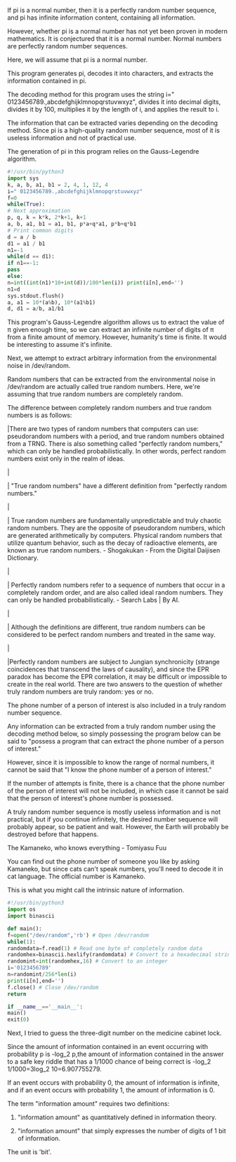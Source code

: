 If pi is a normal number, then it is a perfectly random number sequence, and pi has infinite information content, containing all information.

However, whether pi is a normal number has not yet been proven in modern mathematics. It is conjectured that it is a normal number. Normal numbers are perfectly random number sequences.

Here, we will assume that pi is a normal number.

This program generates pi, decodes it into characters, and extracts the information contained in pi.

The decoding method for this program uses the string i=" 0123456789.,abcdefghijklmnopqrstuvwxyz", divides it into decimal digits, divides it by 100, multiplies it by the length of i, and applies the result to i.

The information that can be extracted varies depending on the decoding method. Since pi is a high-quality random number sequence, most of it is useless information and not of practical use.

The generation of pi in this program relies on the Gauss-Legendre algorithm.

```info.py
#!/usr/bin/python3
import sys
k, a, b, a1, b1 = 2, 4, 1, 12, 4
i=" 0123456789.,abcdefghijklmnopqrstuvwxyz"
f=0
while(True): 
# Next approximation
p, q, k = k*k, 2*k+1, k+1 
a, b, a1, b1 = a1, b1, p*a+q*a1, p*b+q*b1 
# Print common digits 
d = a / b 
d1 = a1 / b1 
n1=-1 
while(d == d1): 
if n1==-1: 
pass 
else: 
n=int((int(n1)*10+int(d))/100*len(i)) print(i[n],end='')
n1=d
sys.stdout.flush()
a, a1 = 10*(a%b), 10*(a1%b1)
d, d1 = a/b, a1/b1
```

This program's Gauss-Legendre algorithm allows us to extract the value of π given enough time, so we can extract an infinite number of digits of π from a finite amount of memory. However, humanity's time is finite. It would be interesting to assume it's infinite.

Next, we attempt to extract arbitrary information from the environmental noise in /dev/random.

Random numbers that can be extracted from the environmental noise in /dev/random are actually called true random numbers. Here, we're assuming that true random numbers are completely random.

The difference between completely random numbers and true random numbers is as follows:

|There are two types of random numbers that computers can use: pseudorandom numbers with a period, and true random numbers obtained from a TRNG. There is also something called "perfectly random numbers," which can only be handled probabilistically. In other words, perfect random numbers exist only in the realm of ideas.

|

| "True random numbers" have a different definition from "perfectly random numbers."

|

| True random numbers are fundamentally unpredictable and truly chaotic random numbers. They are the opposite of pseudorandom numbers, which are generated arithmetically by computers. Physical random numbers that utilize quantum behavior, such as the decay of radioactive elements, are known as true random numbers. - Shogakukan - From the Digital Daijisen Dictionary.

|

| Perfectly random numbers refer to a sequence of numbers that occur in a completely random order, and are also called ideal random numbers. They can only be handled probabilistically. - Search Labs | By AI.

|

| Although the definitions are different, true random numbers can be considered to be perfect random numbers and treated in the same way.

|

|Perfectly random numbers are subject to Jungian synchronicity (strange coincidences that transcend the laws of causality), and since the EPR paradox has become the EPR correlation, it may be difficult or impossible to create in the real world. There are two answers to the question of whether truly random numbers are truly random: yes or no.

The phone number of a person of interest is also included in a truly random number sequence.

Any information can be extracted from a truly random number using the decoding method below, so simply possessing the program below can be said to "possess a program that can extract the phone number of a person of interest."

However, since it is impossible to know the range of normal numbers, it cannot be said that "I know the phone number of a person of interest."

If the number of attempts is finite, there is a chance that the phone number of the person of interest will not be included, in which case it cannot be said that the person of interest's phone number is possessed.

A truly random number sequence is mostly useless information and is not practical, but if you continue infinitely, the desired number sequence will probably appear, so be patient and wait. However, the Earth will probably be destroyed before that happens.

The Kamaneko, who knows everything - Tomiyasu Fuu

You can find out the phone number of someone you like by asking Kamaneko, but since cats can't speak numbers, you'll need to decode it in cat language. The official number is Kamaneko.

This is what you might call the intrinsic nature of information.

```phoneno.py
#!/usr/bin/python3
import os
import binascii

def main():
f=open("/dev/random",'rb') # Open /dev/random
while(1):
randomdata=f.read(1) # Read one byte of completely random data
randomhex=binascii.hexlify(randomdata) # Convert to a hexadecimal string
randomint=int(randomhex,16) # Convert to an integer
i='0123456789'
n=randomint/256*len(i)
print(i[n],end='')
f.close() # Close /dev/random
return

if __name__=='__main__':
main()
exit(0)

```

Next, I tried to guess the three-digit number on the medicine cabinet lock.

Since the amount of information contained in an event occurring with probability p is -log_2 p,the amount of information contained in the answer to a safe key riddle that has a 1/1000 chance of being correct is -log_2 1/1000=3log_2 10=6.907755279.

If an event occurs with probability 0, the amount of information is infinite, and if an event occurs with probability 1, the amount of information is 0.

The term "information amount" requires two definitions:

1) "information amount" as quantitatively defined in information theory.

2) "information amount" that simply expresses the number of digits of 1 bit of information.

The unit is 'bit'.
